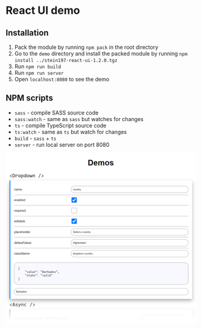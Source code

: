 # React UI demo

## Installation
1. Pack the module by running `npm pack` in the root directory
1. Go to the `demo` directory and install the packed module by running `npm install ../stein197-react-ui-1.2.0.tgz`
1. Run `npm run build`
1. Run `npm run server`
1. Open `localhost:8080` to see the demo

## NPM scripts
- `sass` - compile SASS source code
- `sass:watch` - same as `sass` but watches for changes
- `ts` - compile TypeScript source code
- `ts:watch` - same as `ts` but watch for changes
- `build` - `sass` + `ts`
- `server` - run local server on port 8080

![](assets/demos.png)
